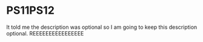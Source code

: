 # PS11PS12
It told me the description was optional so I am going to keep this description optional.
REEEEEEEEEEEEEEEE

